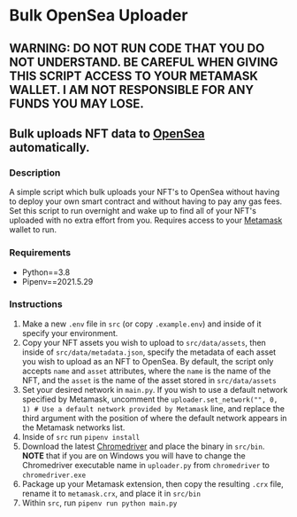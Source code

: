 # Bulk OpenSea Uploader

## WARNING: DO NOT RUN CODE THAT YOU DO NOT UNDERSTAND. BE CAREFUL WHEN GIVING THIS SCRIPT ACCESS TO YOUR METAMASK WALLET. I AM NOT RESPONSIBLE FOR ANY FUNDS YOU MAY LOSE.

## Bulk uploads NFT data to [OpenSea](https://opensea.io) automatically.

### Description

A simple script which bulk uploads your NFT's to OpenSea without having to deploy your own smart contract and without having to pay any gas fees. Set this script to run overnight and wake up to find all of your NFT's uploaded with no extra effort from you. Requires access to your [Metamask](https://metamask.io) wallet to run.

### Requirements

- Python==3.8
- Pipenv==2021.5.29

### Instructions

1. Make a new `.env` file in `src` (or copy `.example.env`) and inside of it specify your environment.
2. Copy your NFT assets you wish to upload to `src/data/assets`, then inside of `src/data/metadata.json`, specify the metadata of each asset you wish to upload as an NFT to OpenSea. By default, the script only accepts `name` and `asset` attributes, where the `name` is the name of the NFT, and the `asset` is the name of the asset stored in `src/data/assets`
3. Set your desired network in `main.py`. If you wish to use a default network specified by Metamask, uncomment the `uploader.set_network("", 0, 1) # Use a default network provided by Metamask` line, and replace the third argument with the position of where the default network appears in the Metamask networks list.
4. Inside of `src` run `pipenv install`
5. Download the latest [Chromedriver](https://chromedriver.chromium.org/downloads) and place the binary in `src/bin`. **NOTE** that if you are on Windows you will have to change the Chromedriver executable name in `uploader.py` from `chromedriver` to `chromedriver.exe`
6. Package up your Metamask extension, then copy the resulting `.crx` file, rename it to `metamask.crx`, and place it in `src/bin`
7. Within `src`, run `pipenv run python main.py`